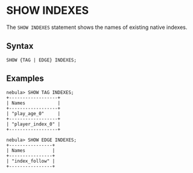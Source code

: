 # SHOW INDEXES

The `SHOW INDEXES` statement shows the names of existing native indexes.

## Syntax

```ngql
SHOW {TAG | EDGE} INDEXES;
```

## Examples

```ngql
nebula> SHOW TAG INDEXES;
+------------------+
| Names            |
+------------------+
| "play_age_0"     |
+------------------+
| "player_index_0" |
+------------------+

nebula> SHOW EDGE INDEXES;
+----------------+
| Names          |
+----------------+
| "index_follow" |
+----------------+
```

